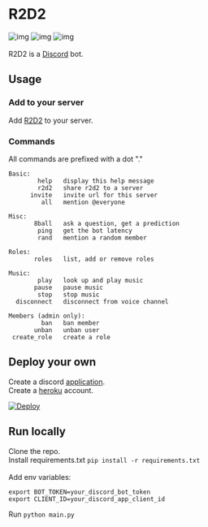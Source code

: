 # R2D2
![img](https://img.shields.io/badge/discord-bot-blueviolet?style=for-the-badge&logo=discord)
![img](https://img.shields.io/badge/code-python-blue?style=for-the-badge&logo=python)
![img](https://img.shields.io/badge/code_style-black-black?style=for-the-badge)
<br /><br />
R2D2 is a [Discord](https://discord.com/) bot.

## Usage

### Add to your server
Add [R2D2](https://discord.com/api/oauth2/authorize?client_id=751926044960882829&permissions=8&scope=bot) to your server.

### Commands

All commands are prefixed with a dot "." <br />
```
Basic:
        help   display this help message
        r2d2   share r2d2 to a server
      invite   invite url for this server
         all   mention @everyone

Misc:
       8ball   ask a question, get a prediction
        ping   get the bot latency
        rand   mention a random member

Roles:
       roles   list, add or remove roles

Music:
        play   look up and play music
       pause   pause music
        stop   stop music
  disconnect   disconnect from voice channel

Members (admin only):
         ban   ban member
       unban   unban user
 create_role   create a role
```

## Deploy your own

Create a discord [application](https://discordpy.readthedocs.io/en/latest/discord.html). <br />
Create a [heroku](https://heroku.com) account. <br />

[![Deploy](https://www.herokucdn.com/deploy/button.svg)](https://heroku.com/deploy?template=https://github.com/dferndz/r2d2)

## Run locally

Clone the repo. <br />
Install requirements.txt ```pip install -r requirements.txt``` <br /><br />
Add env variables:
```
export BOT_TOKEN=your_discord_bot_token
export CLIENT_ID=your_discord_app_client_id
```
Run ```python main.py```
